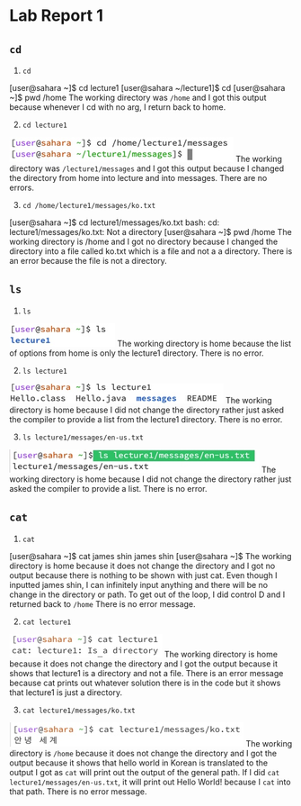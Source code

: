 # Lab Report 1

## `cd` 

1) `cd`

[user@sahara ~]$ cd lecture1
[user@sahara ~/lecture1]$ cd
[user@sahara ~]$ pwd
/home
The working directory was `/home` and I got this output because whenever I cd with no arg, I return back to home.

2) `cd lecture1` 

![Image](cd-directory.jpg)
The working directory was `/lecture1/messages` and I got this output because I changed the directory from home into lecture and into messages. There are no errors.

3) `cd /home/lecture1/messages/ko.txt`

[user@sahara ~]$ cd lecture1/messages/ko.txt
bash: cd: lecture1/messages/ko.txt: Not a directory
[user@sahara ~]$ pwd
/home
The working directory is /home and I got no directory because I changed the directory into a file called ko.txt which is a file and not a a directory. There is an error because the file is not a directory.

## `ls` 

1) `ls`

![Image](ls-no-arg.jpg)
The working directory is home because the list of options from home is only the lecture1 directory. There is no error.

2) `ls lecture1`

![Image](ls-directory.jpg)
The working directory is home because I did not change the directory rather just asked the compiler to provide a list from the lecture1 directory. There is no error.

3) `ls lecture1/messages/en-us.txt`

![Image](ls-file.jpg)
The working directory is home because I did not change the directory rather just asked the compiler to provide a list. There is no error.

## `cat` 

1) `cat`

[user@sahara ~]$ cat
james shin
james shin
[user@sahara ~]$ 
The working directory is home because it does not change the directory and I got no output because there is nothing to be shown with just cat. Even though I inputted james shin, I can infinitely input anything and there will be no change in the directory or path. To get out of the loop, I did control D and I returned back to `/home` There is no error message. 

2) `cat lecture1`

![Image](cat-directory.jpg)
The working directory is home because it does not change the directory and I got the output because it shows that lecture1 is a directory and not a file. There is an error message because cat prints out whatever solution there is in the code but it shows that lecture1 is just a directory.

3) `cat lecture1/messages/ko.txt`

![Image](cat-file.jpg)
The working directory is `/home` because it does not change the directory and I got the output because it shows that hello world in Korean is translated to the output I got as `cat` will print out the output of the general path. If I did `cat lecture1/messages/en-us.txt`, it will print out Hello World! because I `cat` into that path. There is no error message.  
